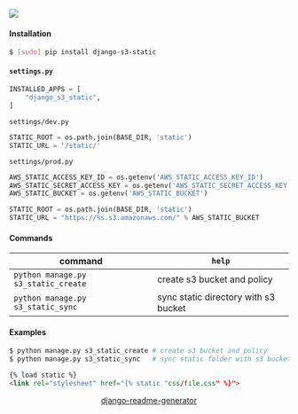 <!--
https://pypi.org/project/readme-generator/
https://pypi.org/project/python-readme-generator/
https://pypi.org/project/django-readme-generator/
-->

[![](https://img.shields.io/pypi/pyversions/django-s3-static.svg?longCache=True)](https://pypi.org/project/django-s3-static/)

#### Installation
```bash
$ [sudo] pip install django-s3-static
```

#### `settings.py`
```python
INSTALLED_APPS = [
    "django_s3_static",
]
```

`settings/dev.py`
```python
STATIC_ROOT = os.path.join(BASE_DIR, 'static')
STATIC_URL = '/static/'
```

`settings/prod.py`
```python
AWS_STATIC_ACCESS_KEY_ID = os.getenv('AWS_STATIC_ACCESS_KEY_ID')
AWS_STATIC_SECRET_ACCESS_KEY = os.getenv('AWS_STATIC_SECRET_ACCESS_KEY')
AWS_STATIC_BUCKET = os.getenv('AWS_STATIC_BUCKET')

STATIC_ROOT = os.path.join(BASE_DIR, 'static')
STATIC_URL = "https://%s.s3.amazonaws.com/" % AWS_STATIC_BUCKET
```

#### Commands
command|`help`
-|-
`python manage.py s3_static_create` |create s3 bucket and policy
`python manage.py s3_static_sync` |sync static directory with s3 bucket

#### Examples
```bash
$ python manage.py s3_static_create # create s3 bucket and policy
$ python manage.py s3_static_sync   # sync static folder with s3 bucket
```

```html
{% load static %}
<link rel="stylesheet" href="{% static "css/file.css" %}">
```

<p align="center">
    <a href="https://pypi.org/project/django-readme-generator/">django-readme-generator</a>
</p>